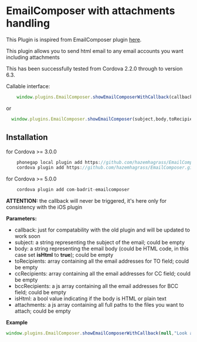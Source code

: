 
# EmailComposer with attachments handling

This Plugin is inspired from EmailComposer plugin [here](https://github.com/GalCohen/EmailComposer-phonegap-plugin).

This plugin allows you to send html email to any email accounts you want including attachments

This has been successfully tested from Cordova 2.2.0 through to version 6.3.

  Callable interface:
```javascript
	window.plugins.EmailComposer.showEmailComposerWithCallback(callback,subject,body,toRecipients,ccRecipients,bccRecipients,isHtml,attachments);
```

or

  ```javascript
	window.plugins.EmailComposer.showEmailComposer(subject,body,toRecipients,ccRecipients,bccRecipients,isHtml,attachments);
```

## Installation

for Cordova >= 3.0.0

```javascript
    phonegap local plugin add https://github.com/hazemhagrass/EmailComposer.git
    cordova plugin add https://github.com/hazemhagrass/EmailComposer.git
```

for Cordova >= 5.0.0
```javascript
    cordova plugin add com-badrit-emailcomposer
```

**ATTENTION:** the callback will never be triggered, it's here only for consistency with the iOS plugin

**Parameters:**
- callback: just for compatability with the old plugin and will be updated to work soon
- subject: a string representing the subject of the email; could be empty
- body: a string representing the email body (could be HTML code, in this case set **isHtml** to **true**); could be empty
- toRecipients: array containing all the email addresses for TO field; could be empty
- ccRecipients: array containing all the email addresses for CC field; could be empty
- bccRecipients: a js array containing all the email addresses for BCC field;  could be empty
- isHtml: a bool value indicating if the body is HTML or plain text
- attachments: a js array containing all full paths to the files you want to attach; could be empty

**Example**

```javascript
window.plugins.EmailComposer.showEmailComposerWithCallback(null,"Look at this photo","Take a look at <b>this<b/>:",["example@email.com", "johndoe@email.org"],[],[],true,["_complete_path/image.jpg", "_other_complete_path/file.zip"]);
```